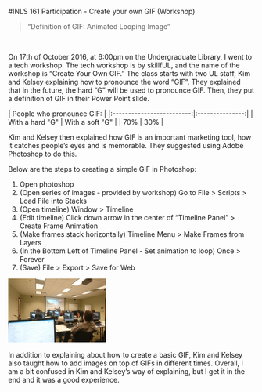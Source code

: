 #INLS 161 Participation - Create your own GIF (Workshop)

> “Definition of GIF: Animated Looping Image” 
<br />

On 17th of October 2016, at 6:00pm on the Undergraduate Library, I went to a tech workshop. The tech workshop is by skillfUL, and the name of the workshop is “Create Your Own GIF.” 
The class starts with two UL staff, Kim and Kelsey explaining how to pronounce the word “GIF”. They explained that in the future, the hard “G” will be used to pronounce GIF. Then, they put a definition of GIF in their Power Point slide. <br/> 

|          People who pronounce GIF:          |
|:-------------------------:|:---------------:|
| With a hard "G"           | With a soft "G" |
|            70%            |       30%       |

Kim and Kelsey then explained how GIF is an important marketing tool, how it catches people’s eyes and is memorable. They suggested using Adobe Photoshop to do this.

Below are the steps to creating a simple GIF in Photoshop:

1. Open photoshop
2. (Open series of images - provided by workshop) Go to File > Scripts > Load File into Stacks
3. (Open timeline) Window > Timeline
4. (Edit timeline) Click down arrow in the center of “Timeline Panel” > Create Frame Animation
5. (Make frames stack horizontally) Timeline Menu > Make Frames from Layers
6. (In the Bottom Left of Timeline Panel - Set animation to loop) Once > Forever
7. (Save) File > Export > Save for Web

<img src="media/image1.jpeg" width="200px" height="130px">

In addition to explaining about how to create a basic GIF, Kim and Kelsey also taught how to add images on top of GIFs in different times. 
Overall, I am a bit confused in Kim and Kelsey’s way of explaining, but I get it in the end and it was a good experience. 